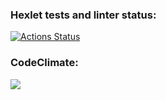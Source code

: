 ### Hexlet tests and linter status:

[![Actions Status](https://github.com/cloudfiy/frontend-project-46/actions/workflows/hexlet-check.yml/badge.svg)](https://github.com/cloudfiy/frontend-project-46/actions)

### CodeClimate:

<a href="https://codeclimate.com/github/cloudfiy/frontend-project-46/maintainability"><img src="https://api.codeclimate.com/v1/badges/1f9159c75c37f28745a8/maintainability" /></a>
